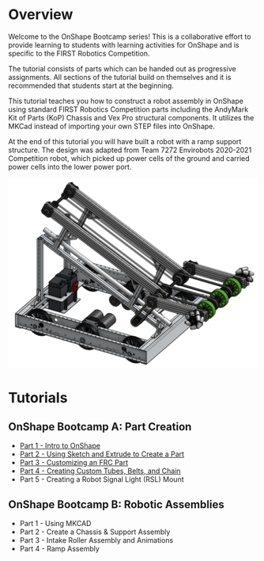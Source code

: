 # Overview
Welcome to the OnShape Bootcamp series! This is a collaborative effort to provide learning to students with learning activities for OnShape and is specific to the FIRST Robotics Competition.

The tutorial consists of parts which can be handed out as progressive assignments. All sections of the tutorial build on themselves and it is recommended that students start at the beginning.

This tutorial teaches you how to construct a robot assembly in OnShape using standard FIRST Robotics Competition parts including the AndyMark Kit of Parts (KoP) Chassis and Vex Pro structural components. It utilizes the MKCad instead of importing your own STEP files into OnShape.

At the end of this tutorial you will have built a robot with a ramp support structure. The design was adapted from Team 7272 Envirobots 2020-2021 Competition robot, which picked up power cells of the ground and carried power cells into the lower power port.

![alt_text](images/final-design.png "final design")

# Tutorials
## OnShape Bootcamp A: Part Creation
- [Part 1 - Intro to OnShape](Bootcamp-A/Part-1/README.md)
- [Part 2 - Using Sketch and Extrude to Create a Part](Bootcamp-A/Part-2/README.md)
- [Part 3 - Customizing an FRC Part](Bootcamp-A/Part-3/README.md)
- [Part 4 - Creating Custom Tubes, Belts, and Chain](Bootcamp-A/Part-4/README.md)
- Part 5 - Creating a Robot Signal Light (RSL) Mount

## OnShape Bootcamp B: Robotic Assemblies
- Part 1 - Using MKCAD
- Part 2 - Create a Chassis & Support Assembly
- Part 3 - Intake Roller Assembly and Animations
- Part 4 - Ramp Assembly
